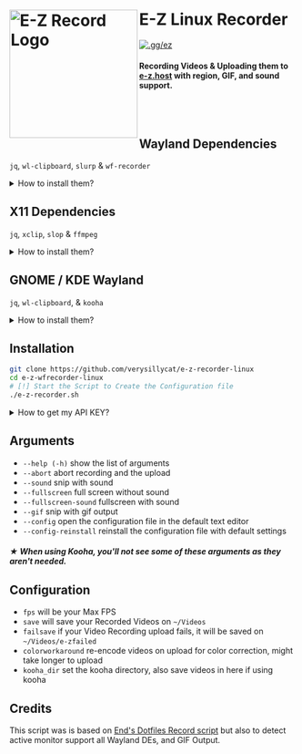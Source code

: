 # E-Z Linux Recorder [<img src="https://r2.e-z.host/9e3dd702-42ab-4d6b-a8a0-b1a4ab53af33/35jx47l1.png" width="225" align="left" alt="E-Z Record Logo">](https://github.com/verysillycat/e-z-recorder-linux)
[![.gg/ez](https://img.shields.io/discord/811321950953406534.svg?color=768AD4&label=.gg/ez&logo=discord&logoColor=white)](https://discord.gg/ez)
#### Recording Videos & Uploading them to [e-z.host](https://e-z.host) with region, GIF, and sound support.
<br><br>
## Wayland Dependencies
`jq`, `wl-clipboard`, `slurp` & `wf-recorder`

<details>
<summary>How to install them?</summary>
Go to your prefered terminal and execute this command depending on your Distro.

- **Debian/Ubuntu**: `sudo apt install wf-recorder jq wl-clipboard slurp`
- **Fedora**: `sudo dnf install wf-recorder jq wl-clipboard slurp`
- **Arch**: `sudo pacman -S wf-recorder jq wl-clipboard slurp`
- **Gentoo**: `sudo emerge -av gui-apps/wf-recorder app-misc/jq x11-misc/wl-clipboard gui-apps/slurp`

</details>

## X11 Dependencies
`jq`, `xclip`, `slop` & `ffmpeg`

<details>
<summary>How to install them?</summary>
Go to your prefered terminal and execute this command depending on your Distro.

- **Debian/Ubuntu**: `sudo apt install ffmpeg jq xclip slop`
- **Fedora**: `sudo dnf install ffmpeg jq xclip slop`
- **Arch**: `sudo pacman -S ffmpeg jq xclip slop`
- **Gentoo**: `sudo emerge -av media-video/ffmpeg app-misc/jq x11-misc/xclip x11-misc/slop`

</details>

## GNOME / KDE Wayland
`jq`, `wl-clipboard`, & `kooha`

<details>
<summary>How to install them?</summary>
Go to your prefered terminal and execute this command depending on your Distro.

- **Debian/Ubuntu**: `sudo apt install kooha jq wl-clipboard`
- **Fedora**: `sudo dnf install kooha jq wl-clipboard`
- **Arch**: `sudo pacman -S kooha jq wl-clipboard`
- **Gentoo**: `sudo emerge -av media-video/kooha app-misc/jq x11-misc/wl-clipboard`

</details>

## Installation
   ```bash
   git clone https://github.com/verysillycat/e-z-recorder-linux
   cd e-z-wfrecorder-linux
   # [!] Start the Script to Create the Configuration file
   ./e-z-recorder.sh 
   ```
<details>
<summary>How to get my API KEY?</summary>
Log in to E-Z, Click on your User Modal on the top right, Go to Account, and Copy your API KEY<br>
Now paste that API KEY into auth variable in the Config File
</details>

## Arguments
* `--help (-h)` show the list of arguments
* `--abort` abort recording and the upload
* `--sound` snip with sound 
* `--fullscreen` full screen without sound
* `--fullscreen-sound` fullscreen with sound
* `--gif` snip with gif output
* `--config` open the configuration file in the default text editor
* `--config-reinstall` reinstall the configuration file with default settings 
##### ★ When using Kooha, you'll not see some of these arguments as they aren't needed. 

## Configuration
* `fps` will be your Max FPS
* `save` will save your Recorded Videos on `~/Videos`
* `failsave` if your Video Recording upload fails, it will be saved on `~/Videos/e-zfailed`
* `colorworkaround` re-encode videos on upload for color correction, might take longer to upload
* `kooha_dir` set the kooha directory, also save videos in here if using kooha


## Credits
This script was is based on [End's Dotfiles Record script](https://github.com/end-4/dots-hyprland/blob/main/.config/ags/scripts/record-script.sh) but also to detect active monitor support all Wayland DEs, and GIF Output.
